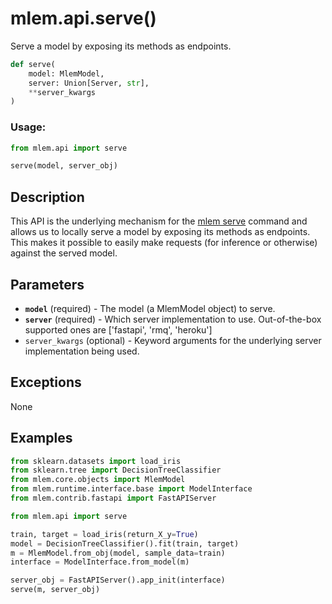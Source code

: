 # mlem.api.serve()

Serve a model by exposing its methods as endpoints.

```py
def serve(
    model: MlemModel,
    server: Union[Server, str],
    **server_kwargs
)
```

### Usage:

```py
from mlem.api import serve

serve(model, server_obj)
```

## Description

This API is the underlying mechanism for the [mlem serve](/doc/command-reference/serve) command and allows us to locally serve a model by exposing its methods as endpoints. This makes it possible to easily make requests (for inference or otherwise) against the served model.

## Parameters

- **`model`** (required) - The model (a MlemModel object) to serve.
- **`server`** (required) - Which server implementation to use. Out-of-the-box supported ones are ['fastapi', 'rmq', 'heroku']
- `server_kwargs` (optional) - Keyword arguments for the underlying server implementation being used.

## Exceptions

None

## Examples

```py
from sklearn.datasets import load_iris
from sklearn.tree import DecisionTreeClassifier
from mlem.core.objects import MlemModel
from mlem.runtime.interface.base import ModelInterface
from mlem.contrib.fastapi import FastAPIServer

from mlem.api import serve

train, target = load_iris(return_X_y=True)
model = DecisionTreeClassifier().fit(train, target)
m = MlemModel.from_obj(model, sample_data=train)
interface = ModelInterface.from_model(m)

server_obj = FastAPIServer().app_init(interface)
serve(m, server_obj)
```
